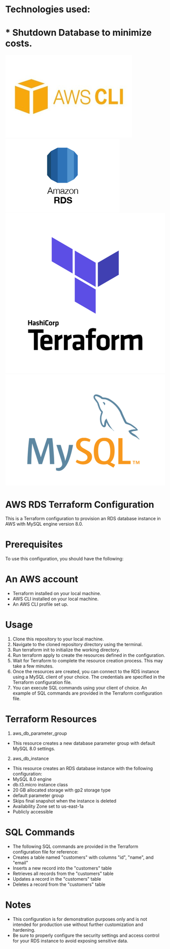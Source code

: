 # Technologies used:
# * Shutdown Database to minimize costs.
![aws-cli](./images/aws-cli.jpg)
![RDS](./images/RDS.png)
![terraform](./images/terraform.png)
![mysql](./images/mysql.png)
# AWS RDS Terraform Configuration
This is a Terraform configuration to provision an RDS database instance in AWS with MySQL engine version 8.0.
# Prerequisites
To use this configuration, you should have the following:
# An AWS account
- Terraform installed on your local machine.
- AWS CLI installed on your local machine.
- An AWS CLI profile set up.
# Usage
1. Clone this repository to your local machine.
2. Navigate to the cloned repository directory using the terminal.
3. Run terraform init to initialize the working directory.
4. Run terraform apply to create the resources defined in the configuration.
5. Wait for Terraform to complete the resource creation process. This may take a few minutes.
6. Once the resources are created, you can connect to the RDS instance using a MySQL client of your choice. The           credentials are specified in the Terraform configuration file.
7. You can execute SQL commands using your client of choice. An example of SQL commands are provided in the Terraform configuration file.
# Terraform Resources
1. aws_db_parameter_group
- This resource creates a new database parameter group with default MySQL 8.0 settings.
2. aws_db_instance
- This resource creates an RDS database instance with the following configuration:
- MySQL 8.0 engine
- db.t3.micro instance class
- 20 GB allocated storage with gp2 storage type
- default parameter group
- Skips final snapshot when the instance is deleted
- Availability Zone set to us-east-1a
- Publicly accessible
# SQL Commands
- The following SQL commands are provided in the Terraform configuration file for reference:
- Creates a table named "customers" with columns "id", "name", and "email"
- Inserts a new record into the "customers" table
- Retrieves all records from the "customers" table
- Updates a record in the "customers" table
- Deletes a record from the "customers" table
# Notes
- This configuration is for demonstration purposes only and is not intended for production use without further customization and hardening.
- Be sure to properly configure the security settings and access control for your RDS instance to avoid exposing sensitive data.
